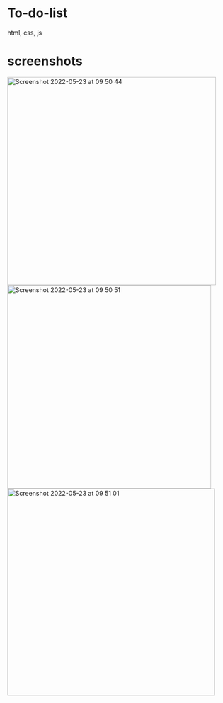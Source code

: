 # To-do-list
 html, css, js

# screenshots
<img width="471" alt="Screenshot 2022-05-23 at 09 50 44" src="https://user-images.githubusercontent.com/94782089/169742627-6acb2893-483a-491c-8eea-caf38d6cb411.png">
<img width="460" alt="Screenshot 2022-05-23 at 09 50 51" src="https://user-images.githubusercontent.com/94782089/169742631-b7871499-155e-4428-a452-74f9d6e2975c.png">
<img width="468" alt="Screenshot 2022-05-23 at 09 51 01" src="https://user-images.githubusercontent.com/94782089/169742634-bde6c6f0-87fd-4858-814f-e3ffa64191fb.png">

